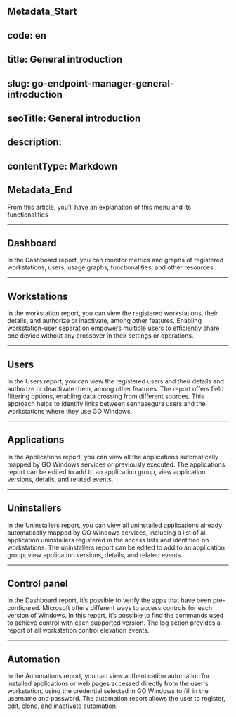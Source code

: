 ## Metadata_Start 
## code: en
## title: General introduction 
## slug: go-endpoint-manager-general-introduction 
## seoTitle: General introduction 
## description:  
## contentType: Markdown 
## Metadata_End
From this article, you’ll have an explanation of this menu and its functionalities

* * *

## Dashboard
In the Dashboard report, you can monitor metrics and graphs of registered workstations, users, usage graphs, functionalities, and other resources.

* * *

## Workstations
In the workstation report, you can view the registered workstations, their details, and authorize or inactivate, among other features. Enabling workstation-user separation empowers multiple users to efficiently share one device without any crossover in their settings or operations.

* * *

## Users
In the Users report, you can view the registered users and their details and authorize or deactivate them, among other features. The report offers field filtering options, enabling data crossing  from different sources. This approach helps to identify links between senhasegura users and the workstations where they use GO Windows.

* * *

## Applications
In the Applications report, you can view all the applications automatically mapped by GO Windows services or previously executed. The applications report can be  edited to add to an application group, view application versions, details, and related events.

* * *

## Uninstallers
In the Uninstallers report, you can view all uninstalled applications already automatically mapped by GO Windows services, including a list of all application uninstallers registered in the access lists and identified on workstations. The uninstallers report can be edited to add to an application group, view application versions, details, and related events.

* * *

## Control panel
In the Dashboard report, it’s possible to verify the  apps that have been pre-configured. Microsoft offers different ways to access controls for each version of Windows. In this report, it’s possible to find the commands used to achieve control with each supported version. The log action provides a report of all workstation control elevation events.

* * *

## Automation
In the Automations report, you can view authentication automation for installed applications or web pages accessed directly from the user's workstation, using the credential selected in GO Windows to fill in the username and password. The automation report allows the user to register, edit, clone, and inactivate automation.
